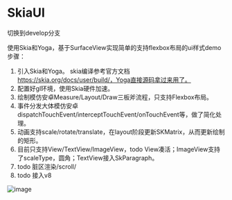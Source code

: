 # SkiaUI

切换到develop分支

使用Skia和Yoga，基于SurfaceView实现简单的支持flexbox布局的ui样式demo
步骤：
1. 引入Skia和Yoga。
   skia编译参考官方文档 https://skia.org/docs/user/build/，Yoga直接源码拿过来用了。
2. 配置好gl环境，使用Skia硬件加速。
3. 绘制模仿安卓Measure/Layout/Draw三板斧流程，只支持Flexbox布局。
4. 事件分发大体模仿安卓dispatchTouchEvent/interceptTouchEvent/onTouchEvent等，做了简化处理。
5. 动画支持scale/rotate/translate，在layout阶段更新SKMatrix，从而更新绘制的矩形。
6. 目前只支持View/TextView/ImageView，todo View凑活；ImageView支持了scaleType，圆角；TextView接入SkParagraph。
7. todo 脏区渲染/scroll/
8. todo 接入v8


![image](https://github.com/tanpuer/SkiaUI/blob/master/app/skia-ui.png)
